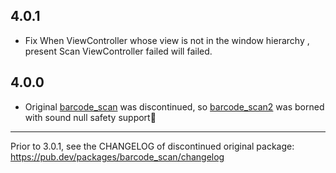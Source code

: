 ## 4.0.1
- Fix When ViewController whose view is not in the window hierarchy , present Scan ViewController failed will failed.

## 4.0.0

- Original [barcode_scan](https://pub.dev/packages/barcode_scan) was discontinued, so [barcode_scan2](https://pub.dev/packages/barcode_scan) was borned with sound null safety support🎉

---

Prior to 3.0.1, see the CHANGELOG of discontinued original package:
https://pub.dev/packages/barcode_scan/changelog
